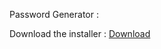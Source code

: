 Password Generator :

Download the installer : [Download](https://github.com/Mradul-3/Password-Generator/releases/tag/v0.0.1)
